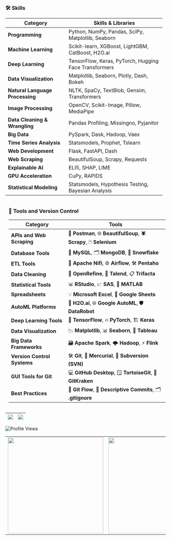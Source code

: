 <div style="display: flex; flex-wrap: wrap; justify-content: space-between;">

<div style="flex: 1; padding-right: 10px;">

### 🛠️ **Skills**

| **Category**              | **Skills & Libraries**                                                                                  |
|---------------------------|-------------------------------------------------------------------------------------------------------|
| **Programming**           | Python, NumPy, Pandas, SciPy, Matplotlib, Seaborn                                                    |
| **Machine Learning**       | Scikit-learn, XGBoost, LightGBM, CatBoost, H2O.ai                                                   |
| **Deep Learning**          | TensorFlow, Keras, PyTorch, Hugging Face Transformers                                               |
| **Data Visualization**     | Matplotlib, Seaborn, Plotly, Dash, Bokeh                                                            |
| **Natural Language Processing** | NLTK, SpaCy, TextBlob, Gensim, Transformers                                                     |
| **Image Processing**       | OpenCV, Scikit-Image, Pillow, MediaPipe                                                            |
| **Data Cleaning & Wrangling** | Pandas Profiling, Missingno, Pyjanitor                                                          |
| **Big Data**               | PySpark, Dask, Hadoop, Vaex                                                                        |
| **Time Series Analysis**   | Statsmodels, Prophet, Tslearn                                                                      |
| **Web Development**        | Flask, FastAPI, Dash                                                                               |
| **Web Scraping**           | BeautifulSoup, Scrapy, Requests                                                                    |
| **Explainable AI**         | ELI5, SHAP, LIME                                                                                   |
| **GPU Acceleration**       | CuPy, RAPIDS                                                                                       |
| **Statistical Modeling**   | Statsmodels, Hypothesis Testing, Bayesian Analysis                                                 |

</div>

<div style="flex: 1; padding-left: 10px;">

### 🔧 **Tools and Version Control**

| **Category**               | **Tools**                                                                 |
|----------------------------|---------------------------------------------------------------------------|
| **APIs and Web Scraping**   | 🚀 **Postman**, 🌐 **BeautifulSoup**, 🕷️ **Scrapy**, 🖱️ **Selenium**       |
| **Database Tools**          | 💾 **MySQL**, 🗂️ **MongoDB**, 🏢 **Snowflake**                            |
| **ETL Tools**               | 🔗 **Apache Nifi**, ⚙️ **Airflow**, 🛠️ **Pentaho**                        |
| **Data Cleaning**           | 🧹 **OpenRefine**, 🔄 **Talend**, 📋 **Trifacta**                         |
| **Statistical Tools**       | 📊 **RStudio**, 📈 **SAS**, 🔢 **MATLAB**                                 |
| **Spreadsheets**            | 💡 **Microsoft Excel**, 🧮 **Google Sheets**                              |
| **AutoML Platforms**        | 🤖 **H2O.ai**, 🌐 **Google AutoML**, 🛡️ **DataRobot**                     |
| **Deep Learning Tools**     | 🧠 **TensorFlow**, 🔥 **PyTorch**, 🏗️ **Keras**                          |
| **Data Visualization**      | 📉 **Matplotlib**, 📊 **Seaborn**, 🔎 **Tableau**                         |
| **Big Data Frameworks**     | 🗃️ **Apache Spark**, 🌩️ **Hadoop**, ⚡ **Flink**                         |
| **Version Control Systems** | 🛠️ **Git**, 🔀 **Mercurial**, 🌲 **Subversion (SVN)**                     |
| **GUI Tools for Git**       | 💻 **GitHub Desktop**, 🪟 **TortoiseGit**, 🦑 **GitKraken**                |
| **Best Practices**          | 🌱 **Git Flow**, 📜 **Descriptive Commits**, 🗂️ **.gitignore**            |

</div>
</div>

| ![](http://github-profile-summary-cards.vercel.app/api/cards/profile-details?username=rubydamodar&theme=chartreuse_dark) | ![](http://github-profile-summary-cards.vercel.app/api/cards/productive-time?username=rubydamodar&theme=chartreuse_dark&utcOffset=8) |
|---|---|


![Profile Views](https://profile-counter.glitch.me/rubydamodar/count.svg)

<div align="center">
  <table>
    <tr>
      <td><img src="https://github-readme-stats.vercel.app/api?username=rubydamodar&theme=vue-dark&show_icons=true&hide_border=true&count_private=true" width="300px"/></td>
      <td><img src="https://github-readme-streak-stats.herokuapp.com/?user=rubydamodar&theme=vue-dark&hide_border=true" width="300px"/></td>
      <td><img src="https://github-readme-stats.vercel.app/api/top-langs/?username=rubydamodar&theme=vue-dark&show_icons=true&hide_border=true&layout=compact" width="300px"/></td>
    </tr>
  </table>
</div>

